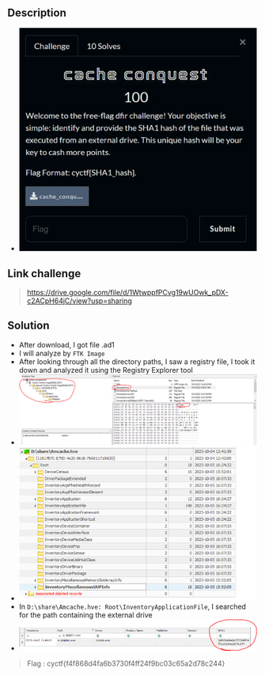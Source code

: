 ## Description
- ![image](image/4.PNG)
## Link challenge 
> https://drive.google.com/file/d/1WtwppfPCvg19wUOwk_pDX-c2ACpH64jC/view?usp=sharing
## Solution 
- After download, I got file .ad1
- I will analyze by `FTK Image`
- After looking through all the directory paths, I saw a registry file, I took it down and analyzed it using the Registry Explorer tool
- ![image](image/5.PNG)
- ![image](image/6.PNG)
- In `D:\share\Amcache.hve: Root\InventoryApplicationFile`, I searched for the path containing the external drive
- ![image](image/8.PNG)
> Flag : cyctf{f4f868d4fa6b3730f4ff24f9bc03c65a2d78c244}
